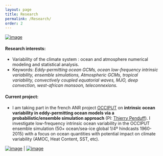 ```yaml
---
layout: page
title: Research
permalink: /Research/
order: 2
---
```


[![image]({{site.baseurl}}/img/occischemewebsite_hiRes.png)](http://stephanieleroux.github.io/research) 

#### Research interests:
  - Variability of the climate system : ocean and atmosphere numerical modeling and statistical analysis. 
  - Keywords: *Eddy-permitting ocean GCMs, ocean low-frequency intrinsic variability, ensemble simulations, Atmospheric GCMs, tropical variability, convectively coupled equatorial waves, MJO, deep convection, west-african monsoon, teleconnexions.*

#### Current project:
  - I am  taking part in the french ANR project [OCCIPUT](http://stephanieleroux.github.io/OCCIPUT)  on  **intrinsic ocean variability in eddy-permitting ocean models via a probabilistic/ensemble simulation
approach** (PI: [Thierry Penduff](http://lgge.osug.fr/personnels/Penduff_Thierry)). I investigate low-frequency intrinsic ocean variability in the OCCIPUT ensemble simulation (50× ocean/sea-ice global 1/4º hindcasts 1960-2015) with a focus on ocean quantities with potential impact on climate variability 
 (AMOC, Heat Content, SST, etc).


[![image]({{site.baseurl}}/img/ensemble.png)](http://stephanieleroux.github.io/research) | [![image]({{site.baseurl}}/img/hires.png)](https://stephanieleroux.github.io)
